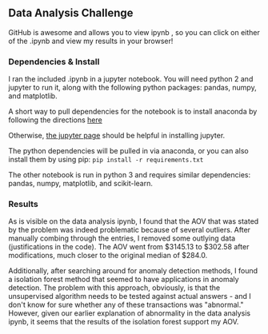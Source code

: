 ## Data Analysis Challenge

GitHub is awesome and allows you to view ipynb , so you can click on either of the .ipynb and view my results in your browser! 

### Dependencies & Install
I ran the included .ipynb in a jupyter notebook. You will need python 2 and jupyter to run it, along with the following python packages: pandas, numpy, and matplotlib.

A short way to pull dependencies for the notebook is to install anaconda by following the directions [here](https://www.anaconda.com/download)

Otherwise, [the jupyter page](http://jupyter.org/install.html) should be helpful in installing jupyter. 

The python dependencies will be pulled in via anaconda, or you can also install them by using pip: `pip install -r requirements.txt`

The other notebook is run in python 3 and requires similar dependencies: pandas, numpy, matplotlib, and scikit-learn. 

### Results

As is visible on the data analysis ipynb, I found that the AOV that was stated by the problem was indeed problematic because of several outliers. After manually combing through the entries, I removed some outlying data (justifications in the code). The AOV went from  \$3145.13 to \$302.58 after modifications, much closer to the original median of \$284.0. 

Additionally, after searching around for anomaly detection methods, I found a isolation forest method that seemed to have applications in anomaly detection. The problem with this approach, obviously, is that the unsupervised algorithm needs to be tested against actual answers - and I don't know for sure whether any of these transactions was "abnormal." However, given our earlier explanation of abnormality in the data analysis ipynb, it seems that the results of the isolation forest support my AOV.

